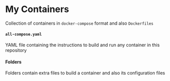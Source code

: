 # My Containers

Collection of containers in `docker-compose` format and also `Dockerfiles`

#### `all-compose.yaml`

YAML file containing the instructions to build and run any container in this repository

#### Folders

Folders contain extra files to build a container and also its configuration files
